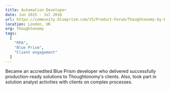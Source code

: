 ```yaml
---
title: Automation Developer
date: Jun 2015 - Jul 2016
url: https://community.blueprism.com/t5/Product-Forum/Thoughtonomy-by-Blue-Prism/td-p/74571
location: London, UK
org: Thoughtonomy
tags:
  [
    "RPA",
    "Blue Prism",
    "Client engagement"
  ]
---
```


Became an accredited Blue Prism developer who delivered successfully production-ready solutions to Thoughtonomy‘s clients. Also, took part in solution analyst activities with clients on complex processes.
